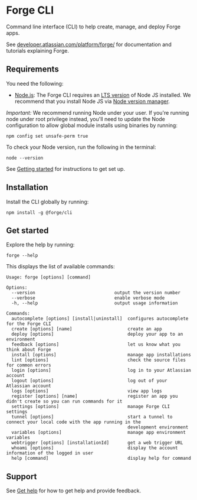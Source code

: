# Forge CLI

Command line interface (CLI) to help create, manage, and deploy Forge apps.

See [developer.atlassian.com/platform/forge/](https://developer.atlassian.com/platform/forge) for documentation and tutorials
explaining Forge.

## Requirements

You need the following:
- [Node.js](https://nodejs.org/en/download/): The Forge CLI requires an [LTS version](https://nodejs.org/en/about/releases) of Node JS installed. We recommend that you install Node JS via [Node version manager](https://github.com/nvm-sh/nvm#installing-and-updating).

_Important:_ We recommend running Node under your user. If you're running node under root privilege instead, you'll need to update the Node configuration to allow global module installs using binaries by running:
```
npm config set unsafe-perm true
```

To check your Node version, run the following in the terminal:
```
node --version
```

See [Getting started](https://developer.atlassian.com/platform/forge/getting-started/) for instructions to get set up.

## Installation

Install the CLI globally by running:
```
npm install -g @forge/cli
```

## Get started

Explore the help by running:
```
forge --help
```

This displays the list of available commands:
```
Usage: forge [options] [command]

Options:
  --version                              output the version number
  --verbose                              enable verbose mode
  -h, --help                             output usage information

Commands:
  autocomplete [options] [install|uninstall]  configures autocomplete for the Forge CLI
  create [options] [name]                     create an app
  deploy [options]                            deploy your app to an environment
  feedback [options]                          let us know what you think about Forge
  install [options]                           manage app installations
  lint [options]                              check the source files for common errors
  login [options]                             log in to your Atlassian account
  logout [options]                            log out of your Atlassian account
  logs [options]                              view app logs
  register [options] [name]                   register an app you didn't create so you can run commands for it
  settings [options]                          manage Forge CLI settings
  tunnel [options]                            start a tunnel to connect your local code with the app running in the
                                              development environment
  variables [options]                         manage app environment variables
  webtrigger [options] [installationId]       get a web trigger URL
  whoami [options]                            display the account information of the logged in user
  help [command]                              display help for command
```

## Support

See [Get help](https://developer.atlassian.com/platform/forge/get-help/) for how to get help and provide feedback.
